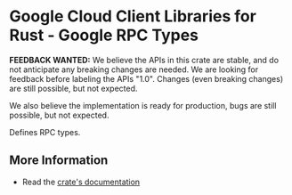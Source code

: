 # Google Cloud Client Libraries for Rust - Google RPC Types

<!-- Code generated by sidekick. DO NOT EDIT. -->

**FEEDBACK WANTED:** We believe the APIs in this crate are stable, and
do not anticipate any breaking changes are needed. We are looking for
feedback before labeling the APIs "1.0". Changes (even breaking changes)
are still possible, but not expected.

We also believe the implementation is ready for production, bugs are
still possible, but not expected.

Defines RPC types.

## More Information

- Read the [crate's documentation](https://docs.rs/google-cloud-rpc/latest/google-cloud-rpc)


